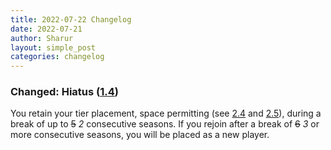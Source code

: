 ```yaml
---
title: 2022-07-22 Changelog
date: 2022-07-21
author: Sharur
layout: simple_post
categories: changelog
---
```

### Changed: Hiatus ([1.4](/rules#1.4))

You retain your tier placement, space permitting (see [2.4](#2.4) and [2.5](#2.5)), during a break of up to ~~5~~ *2* consecutive seasons. If you rejoin after a break of ~~6~~ *3* or more consecutive seasons, you will be placed as a new player.